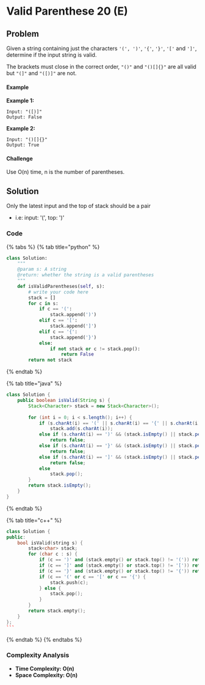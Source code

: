 # Valid Parenthese 20 (E)

## Problem

Given a string containing just the characters `'(', ')'`, `'{'`, `'}'`, `'['` and `']'`, determine if the input string is valid.

The brackets must close in the correct order, `"()"` and `"()[]{}"` are all valid but `"(]"` and `"([)]"` are not.&#x20;

#### Example

**Example 1:**

```
Input: "([)]"
Output: False
```

**Example 2:**

```
Input: "()[]{}"
Output: True
```

#### Challenge

Use O(n) time, n is the number of parentheses.

## Solution

Only the latest input and the top of stack should be a pair

* i.e: input: '(', top: ')'

### Code

{% tabs %}
{% tab title="python" %}
```python
class Solution:
    """
    @param s: A string
    @return: whether the string is a valid parentheses
    """
    def isValidParentheses(self, s):
        # write your code here
        stack = []
        for c in s:
            if c == '(':
                stack.append(')')
            elif c == '[':
                stack.append(']')
            elif c == '{':
                stack.append('}')
            else: 
                if not stack or c != stack.pop():
                    return False
        return not stack

```
{% endtab %}

{% tab title="java" %}
```java
class Solution {
    public boolean isValid(String s) {
        Stack<Character> stack = new Stack<Character>();
        
        for (int i = 0; i < s.length(); i++) {
            if (s.charAt(i) == '(' || s.charAt(i) == '{' || s.charAt(i) == '[')
                stack.add(s.charAt(i));
            else if (s.charAt(i) == ')' && (stack.isEmpty() || stack.peek() != '('))
                return false;
            else if (s.charAt(i) == '}' && (stack.isEmpty() || stack.peek() != '{'))
                return false;
            else if (s.charAt(i) == ']' && (stack.isEmpty() || stack.peek() != '['))
                return false;
            else
                stack.pop();
        }
        return stack.isEmpty();
    }
}
```
{% endtab %}

{% tab title="c++" %}
````cpp
class Solution {
public:
    bool isValid(string s) {
        stack<char> stack;
        for (char c : s) {
            if (c == ')' and (stack.empty() or stack.top() != '(')) return false;
            if (c == ']' and (stack.empty() or stack.top() != '[')) return false;
            if (c == '}' and (stack.empty() or stack.top() != '{')) return false;
            if (c == '(' or c == '[' or c == '{') {
                stack.push(c);
            } else {
                stack.pop();
            }
        }
        return stack.empty();
    }
};
```
````
{% endtab %}
{% endtabs %}

### Complexity Analysis

* **Time Complexity: O(n)**
* **Space Complexity: O(n)**
